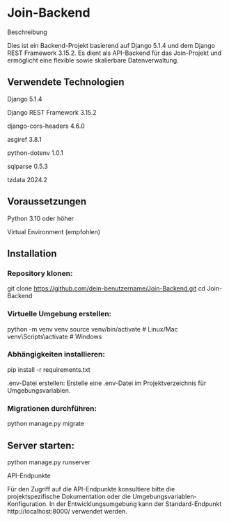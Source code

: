 # Join-Backend

Beschreibung

Dies ist ein Backend-Projekt basierend auf Django 5.1.4 und dem Django REST Framework 3.15.2. Es dient als API-Backend für das Join-Projekt und ermöglicht eine flexible sowie skalierbare Datenverwaltung.

## Verwendete Technologien

Django 5.1.4

Django REST Framework 3.15.2

django-cors-headers 4.6.0

asgiref 3.8.1

python-dotenv 1.0.1

sqlparse 0.5.3

tzdata 2024.2

## Voraussetzungen

Python 3.10 oder höher

Virtual Environment (empfohlen)

## Installation

### Repository klonen:

git clone https://github.com/dein-benutzername/Join-Backend.git
cd Join-Backend

### Virtuelle Umgebung erstellen:

python -m venv venv
source venv/bin/activate  # Linux/Mac
venv\Scripts\activate    # Windows

### Abhängigkeiten installieren:

pip install -r requirements.txt

.env-Datei erstellen:
Erstelle eine .env-Datei im Projektverzeichnis für Umgebungsvariablen.

### Migrationen durchführen:

python manage.py migrate

## Server starten:

python manage.py runserver

API-Endpunkte

Für den Zugriff auf die API-Endpunkte konsultiere bitte die projektspezifische Dokumentation oder die Umgebungsvariablen-Konfiguration. In der Entwicklungsumgebung kann der Standard-Endpunkt http://localhost:8000/ verwendet werden.
